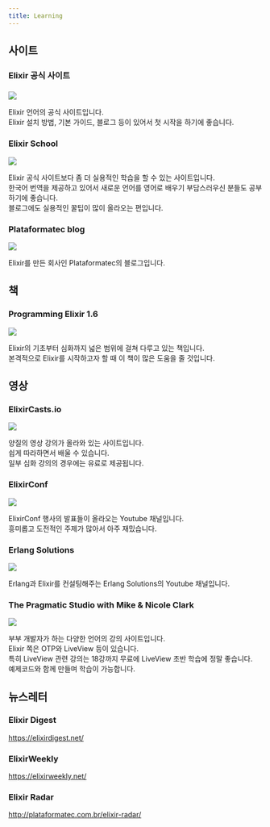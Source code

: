 ```yaml
---
title: Learning
---
```


<serum-toc start="2" end="2"></serum-toc>

## 사이트

### Elixir 공식 사이트

<a href="https://elixir-lang.org/" target="_blank"><img class="learning-img" src="https://elixir-lang.org/images/logo/logo.png"></a>

Elixir 언어의 공식 사이트입니다.  
Elixir 설치 방법, 기본 가이드, 블로그 등이 있어서 첫 시작을 하기에 좋습니다.

### Elixir School

<a href="https://elixirschool.com/ko/" target="_blank"><img class="learning-img" src="https://elixir-lang.org/images/learning/elixir-school.jpg"></a>

Elixir 공식 사이트보다 좀 더 실용적인 학습을 할 수 있는 사이트입니다.  
한국어 번역을 제공하고 있어서 새로운 언어를 영어로 배우기 부담스러우신 분들도 공부하기에 좋습니다.  
블로그에도 실용적인 꿀팁이 많이 올라오는 편입니다.

### Plataformatec blog

<a href="http://blog.plataformatec.com.br/category/english/" target="_blank"><img class="learning-img" src="https://mk0blogplataforxca8d.kinstacdn.com/wp-content/themes/ptec/assets/plataformatec.svg"></a>

Elixir를 만든 회사인 Plataformatec의 블로그입니다.


## 책

### Programming Elixir 1.6

<a href="https://pragprog.com/book/elixir16/programming-elixir-1-6" target="_blank"><img class="learning-img" src="https://elixir-lang.org/images/learning/programming-elixir-1-6.jpg"></a>

Elixir의 기초부터 심화까지 넓은 범위에 걸쳐 다루고 있는 책입니다.  
본격적으로 Elixir를 시작하고자 할 때 이 책이 많은 도움을 줄 것입니다.


## 영상

### ElixirCasts.io

<a href="https://elixircasts.io/" target="_blank"><img class="learning-img" src="https://elixir-lang.org/images/learning/elixircasts.png"></a>

양질의 영상 강의가 올라와 있는 사이트입니다.  
쉽게 따라하면서 배울 수 있습니다.  
일부 심화 강의의 경우에는 유료로 제공됩니다.

### ElixirConf

<a href="https://www.youtube.com/channel/UC0l2QTnO1P2iph-86HHilMQ" target="_blank"><img class="learning-img" src="https://yt3.ggpht.com/a/AGF-l79M-I8Z75wh0e5jaPBOWg4VAR1FM4IVqmUv8A=s288-c-k-c0xffffffff-no-rj-mo"></a>

ElixirConf 행사의 발표들이 올라오는 Youtube 채널입니다.  
흥미롭고 도전적인 주제가 많아서 아주 재밌습니다.

### Erlang Solutions

<a href="https://www.youtube.com/user/ErlangSolutions" target="_blank"><img class="learning-img" src="https://yt3.ggpht.com/a/AGF-l79aIh2WbQLKSJ7s1Frf25YeduQmMsvbVXMYKw=s288-c-k-c0xffffffff-no-rj-mo"></a>

Erlang과 Elixir를 컨설팅해주는 Erlang Solutions의 Youtube 채널입니다.

### The Pragmatic Studio with Mike &amp; Nicole Clark	
<a href="https://pragmaticstudio.com" target="_blank"><img class="learning-img" src="https://pragmaticstudio.com/assets/logo-grayscale-mn-285c954726899925d29e4779a124a1004e73b7a0ed415da9230e021127a236fe.png"></a>	

부부 개발자가 하는 다양한 언어의 강의 사이트입니다.  	
Elixir 쪽은 OTP와 LiveView 등이 있습니다.  	
특히 LiveView 관련 강의는 18강까지 무료에 LiveView 초반 학습에 정말 좋습니다.  	
예제코드와 함께 만들며 학습이 가능합니다.  

## 뉴스레터

### Elixir Digest

https://elixirdigest.net/

### ElixirWeekly

https://elixirweekly.net/

### Elixir Radar

http://plataformatec.com.br/elixir-radar/
